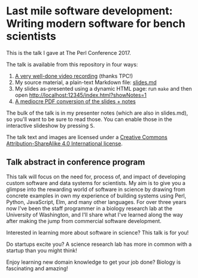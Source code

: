 # Last mile software development: Writing modern software for bench scientists

This is the talk I gave at The Perl Conference 2017.

The talk is available from this repository in four ways:

1. [A very well-done video recording](https://www.youtube.com/watch?v=Kdc9sj8P9Ys) (thanks TPC!)
2. My source material, a plain-text Markdown file: [slides.md](slides.md)
3. My slides as-presented using a dynamic HTML page: run `make` and then open [http://localhost:12345/index.html?showNotes=1](http://localhost:12345/index.html?showNotes=1)
4. [A mediocre PDF conversion of the slides + notes](slides.pdf)

The bulk of the talk is in my presenter notes (which are also in slides.md), so
you'll want to be sure to read those.  You can enable those in the interactive
slideshow by pressing <kbd>S</kbd>.

The talk text and images are licensed under a
[Creative Commons Attribution-ShareAlike 4.0 International license](https://creativecommons.org/licenses/by-sa/4.0/).


## Talk abstract in conference program

This talk will focus on the need for, process of, and impact of developing
custom software and data systems for scientists. My aim is to give you a
glimpse into the rewarding world of software in science by drawing from
concrete examples in own my experience of building systems using Perl, Python,
JavaScript, Elm, and many other languages. For over three years now I've been
the staff programmer in a biology research lab at the University of Washington,
and I'll share what I've learned along the way after making the jump from
commercial software development.

Interested in learning more about software in science? This talk is for you!

Do startups excite you? A science research lab has more in common with a
startup than you might think!

Enjoy learning new domain knowledge to get your job done? Biology is
fascinating and amazing!
